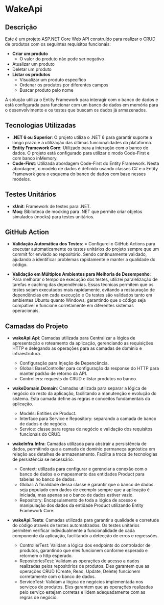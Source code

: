 # WakeApi

## Descrição

Este é um projeto ASP.NET Core Web API construído para realizar o CRUD de produtos com os seguintes requisitos funcionais:

- **Criar um produto**
  - O valor do produto não pode ser negativo
- Atualizar um produto
- Deletar um produto
- **Listar os produtos**
  - Visualizar um produto específico
  - Ordenar os produtos por diferentes campos
  - Buscar produto pelo nome

A solução utiliza o Entity Framework para interagir com o banco de dados e está configurada para funcionar com um banco de dados em memória para o desenvolvimento e os testes que buscam os dados já armazenados.

## Tecnologias Utilizadas

- **.NET 6 ou Superior**: O projeto utiliza o .NET 6 para garantir suporte a longo prazo e a utilização das últimas funcionalidades da plataforma.
- **Entity Framework Core**: Utilizado para a interação com o banco de dados. O projeto está configurado para utilizar o modo Code-First e com banco inMemory.
- **Code-First**: Utilizada abordagem Code-First do Entity Framework. Nesta abordagem, o modelo de dados é definido usando classes C# e o Entity Framework gera o esquema do banco de dados com base nesses modelos.

## Testes Unitários

- **xUnit**: Framework de testes para .NET.
- **Moq**: Biblioteca de mocking para .NET que permite criar objetos simulados (mocks) para testes unitários.

## GitHub Action

- **Validação Automática dos Testes**:
= Configurei o GitHub Actions para executar automaticamente os testes unitários do projeto sempre que um commit for enviado ao repositório. Sendo continuamente validado, ajudando a identificar problemas rapidamente e manter a qualidade do código.

- **Validação em Múltiplos Ambientes para Melhoria de Desempenho**:
Para melhorar o tempo de execução dos testes, utilizei paralelização de tarefas e caching das dependências. Essas técnicas permitem que os testes sejam executados mais rapidamente, evitando a restauração de dependências em cada execução e Os testes são validados tanto em ambientes Ubuntu quanto Windows, garantindo que o código seja compatível e funcione corretamente em diferentes sistemas operacionais.

## Camadas do Projeto

- **wakeApi.Api**: Camadas utilizada para Centralizar a lógica de apresentação e roteamento da aplicação, gerenciando as requisições HTTP e delegando as operações para as camadas de domínio e infraestrutura.
   - Configuração para Injeção de Depencência.
   - Global: BaseController para configuração da response do HTTP para manter padrão de retorno da API.
   - Controllers: requests do CRUD e listar produtos no banco.
     
- **wakeDomain.Domain**: Camadas utilizada para separar a lógica de negócio do resto da aplicação, facilitando a manutenção e evolução do sistema. Esta camada define as regras e conceitos fundamentais da aplicação.
  - Models: Entities de Product.
  - Interface para Service e Repository: separando a camada de banco de dados e de negócio.
  - Service: classe para regras de negócio e validação dos requisitos funcionais do CRUD. 

- **wakeInfra.Infra**: Camadas utilizada para abstrair a persistência de dados, permitindo que a camada de domínio permaneça agnóstica em relação aos detalhes de armazenamento. Facilita a troca de tecnologias de persistência se necessário.
  - Context: utilizada para configurar e gerenciar a conexão com o banco de dados e o mapeamento das entidades Product para tabelas no banco de dados.
  - Global: A finalidade dessa classe é garantir que o banco de dados seja populado com dados de exemplo sempre que a aplicação é iniciada, mas apenas se o banco de dados estiver vazio.
  - Repository: Encapsulamento de toda a lógica de acesso e manipulação dos dados da entidade Product utilizando Entity Framework Core.

- **wakeApi.Tests**: Camadas utilizada para garantir a qualidade e corretude do código através de testes automatizados. Os testes unitários permitem verificar individualmente a funcionalidade de cada componente da aplicação, facilitando a detecção de erros e regressões.
  - ControllerTest: Validam a lógica dos endpoints do controlador de produtos, garantindo que eles funcionem conforme esperado e retornem o http esperado.
  - RepositoriesTest: Validam as operações de acesso a dados realizadas pelos repositórios de produtos. Eles garantem que as operações CRUD (Create, Read, Update, Delete) funcionem corretamente com o banco de dados.
  - ServiceTest: Validam a lógica de negócios implementada nos serviços de produtos. Eles garantem que as operações realizadas pelo serviço estejam corretas e lidem adequadamente com as regras de negócio.

